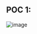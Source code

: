 
## POC 1: 

![image](https://github.com/user-attachments/assets/a0659a42-dca1-4ad0-896a-27209ebd872d)


